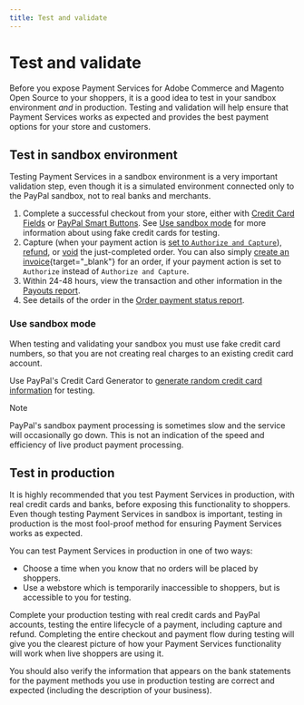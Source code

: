 ```yaml
---
title: Test and validate
---
```

# Test and validate

Before you expose Payment Services for Adobe Commerce and Magento Open Source to your shoppers, it is a good idea to test in your sandbox environment _and_ in production. Testing and validation will help ensure that Payment Services works as expected and provides the best payment options for your store and customers.

## Test in sandbox environment

Testing Payment Services in a sandbox environment is a very important validation step, even though it is a simulated environment connected only to the PayPal sandbox, not to real banks and merchants.

1. Complete a successful checkout from your store, either with [Credit Card Fields](payments-options.md#credit-card-fields) or [PayPal Smart Buttons](payments-options.md#paypal-smart-buttons). See [Use sandbox mode](#use-sandbox-mode) for more information about using fake credit cards for testing.
1. Capture (when your payment action is [set to `Authorize and Capture`](onboard.md#set-payment-services-as-payment-method)), [refund](refunds.md), or [void](voids.md) the just-completed order. You can also simply [create an invoice](https://docs.magento.com/user-guide/sales/invoice-create.html){target="_blank"} for an order, if your payment action is set to `Authorize` instead of `Authorize and Capture`.
1. Within 24-48 hours, view the transaction and other information in the [Payouts report](payouts.md).
1. See details of the order in the [Order payment status report](order-payment-status.md).

### Use sandbox mode

When testing and validating your sandbox you must use fake credit card numbers, so that you are not creating real charges to an existing credit card account.

Use PayPal's Credit Card Generator to [generate random credit card information](https://www.paypal.com/us/smarthelp/article/where-can-i-find-test-credit-card-numbers-ts2157) for testing.

>[!NOTE]
>
>PayPal's sandbox payment processing is sometimes slow and the service will occasionally go down. This is not an indication of the speed and efficiency of live product payment processing.

## Test in production

It is highly recommended that you test Payment Services in production, with real credit cards and banks, before exposing this functionality to shoppers. Even though testing Payment Services in sandbox is important, testing in production is the most fool-proof method for ensuring Payment Services works as expected.

You can test Payment Services in production in one of two ways:

* Choose a time when you know that no orders will be placed by shoppers.
* Use a webstore which is temporarily inaccessible to shoppers, but is accessible to you for testing.

Complete your production testing with real credit cards and PayPal accounts, testing the entire lifecycle of a payment, including capture and refund. Completing the entire checkout and payment flow during testing will give you the clearest picture of how your Payment Services functionality will work when live shoppers are using it.

You should also verify the information that appears on the bank statements for the payment methods you use in production testing are correct and expected (including the description of your business).

